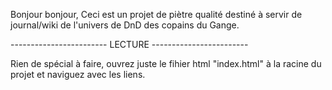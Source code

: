 Bonjour bonjour,
Ceci est un projet de piètre qualité destiné à servir de journal/wiki de l'univers de DnD des copains du Gange.

------------------------ LECTURE ------------------------ 

Rien de spécial à faire, ouvrez juste le fihier html "index.html" à la racine du projet et naviguez avec les liens.
